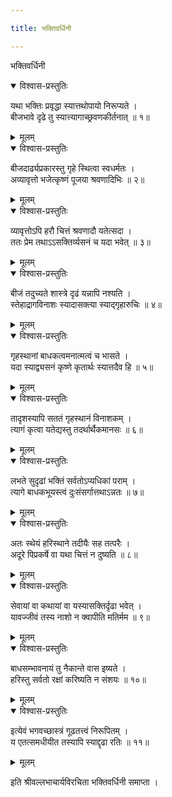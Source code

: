 ```yaml
---

title: भक्तिवर्धिनी

---
```

  
 भक्तिवर्धिनी

<details open><summary>विश्वास-प्रस्तुतिः</summary>

यथा भक्तिः प्रवृद्धा स्यात्तथोपायो निरूप्यते ।  
बीजभावे दृढे तु स्यात्त्यागाच्छ्रवणकीर्तनात् ॥ १॥
</details>

<details><summary>मूलम्</summary>

यथा भक्तिः प्रवृद्धा स्यात्तथोपायो निरूप्यते ।  
बीजभावे दृढे तु स्यात्त्यागाच्छ्रवणकीर्तनात् ॥ १॥
</details>

<details open><summary>विश्वास-प्रस्तुतिः</summary>

बीजदार्ढ्यप्रकारस्तु गृहे स्थित्वा स्वधर्मतः ।  
अव्यावृत्तो भजेत्कृष्णं पूजया श्रवणादिभिः ॥ २॥
</details>

<details><summary>मूलम्</summary>

बीजदार्ढ्यप्रकारस्तु गृहे स्थित्वा स्वधर्मतः ।  
अव्यावृत्तो भजेत्कृष्णं पूजया श्रवणादिभिः ॥ २॥
</details>

<details open><summary>विश्वास-प्रस्तुतिः</summary>

व्यावृत्तोऽपि हरौ चित्तं श्रवणादौ यतेत्सदा ।  
ततः प्रेम तथाऽऽसक्तिर्व्यसनं च यदा भवेत् ॥ ३॥
</details>

<details><summary>मूलम्</summary>

व्यावृत्तोऽपि हरौ चित्तं श्रवणादौ यतेत्सदा ।  
ततः प्रेम तथाऽऽसक्तिर्व्यसनं च यदा भवेत् ॥ ३॥
</details>

<details open><summary>विश्वास-प्रस्तुतिः</summary>

बीजं तदुच्यते शास्त्रे दृढं यन्नापि नश्यति ।  
स्तेहाद्रागविनाशः स्यादासक्त्या स्याद्गृहारुचिः ॥ ४॥
</details>

<details><summary>मूलम्</summary>

बीजं तदुच्यते शास्त्रे दृढं यन्नापि नश्यति ।  
स्तेहाद्रागविनाशः स्यादासक्त्या स्याद्गृहारुचिः ॥ ४॥
</details>

<details open><summary>विश्वास-प्रस्तुतिः</summary>

गृहस्थानां बाधकत्वमनात्मत्वं च भासते ।  
यदा स्याद्व्यसनं कृष्णे कृतार्थः स्यात्तदैव हि ॥ ५॥
</details>

<details><summary>मूलम्</summary>

गृहस्थानां बाधकत्वमनात्मत्वं च भासते ।  
यदा स्याद्व्यसनं कृष्णे कृतार्थः स्यात्तदैव हि ॥ ५॥
</details>

<details open><summary>विश्वास-प्रस्तुतिः</summary>

तादृशस्यापि सततं गृहस्थानं विनाशकम् ।  
त्यागं कृत्वा यतेद्यस्तु तदर्थार्थैकमानसः ॥ ६॥
</details>

<details><summary>मूलम्</summary>

तादृशस्यापि सततं गृहस्थानं विनाशकम् ।  
त्यागं कृत्वा यतेद्यस्तु तदर्थार्थैकमानसः ॥ ६॥
</details>

<details open><summary>विश्वास-प्रस्तुतिः</summary>

लभते सुदृढां भक्तिं सर्वतोऽप्यधिकां पराम् ।  
त्यागे बाधकभूयस्त्वं दुःसंसर्गात्तथाऽन्नतः ॥ ७॥
</details>

<details><summary>मूलम्</summary>

लभते सुदृढां भक्तिं सर्वतोऽप्यधिकां पराम् ।  
त्यागे बाधकभूयस्त्वं दुःसंसर्गात्तथाऽन्नतः ॥ ७॥
</details>

<details open><summary>विश्वास-प्रस्तुतिः</summary>

अतः स्थेयं हरिस्थाने तदीयैः सह तत्परैः ।  
अदूरे पिप्रकर्षे वा यथा चित्तं न दुष्यति ॥ ८॥
</details>

<details><summary>मूलम्</summary>

अतः स्थेयं हरिस्थाने तदीयैः सह तत्परैः ।  
अदूरे पिप्रकर्षे वा यथा चित्तं न दुष्यति ॥ ८॥
</details>

<details open><summary>विश्वास-प्रस्तुतिः</summary>

सेवायां वा कथायां वा यस्यासक्तिर्दृढा भवेत् ।  
यावज्जीवं तस्य नाशो न क्वापीति मतिर्मम ॥ ९॥
</details>

<details><summary>मूलम्</summary>

सेवायां वा कथायां वा यस्यासक्तिर्दृढा भवेत् ।  
यावज्जीवं तस्य नाशो न क्वापीति मतिर्मम ॥ ९॥
</details>

<details open><summary>विश्वास-प्रस्तुतिः</summary>

बाधसम्भावनायं तु नैकान्ते वास इष्यते ।  
हरिस्तु सर्वतो रक्षां करिष्यति न संशयः ॥ १०॥
</details>

<details><summary>मूलम्</summary>

बाधसम्भावनायं तु नैकान्ते वास इष्यते ।  
हरिस्तु सर्वतो रक्षां करिष्यति न संशयः ॥ १०॥
</details>

<details open><summary>विश्वास-प्रस्तुतिः</summary>

इत्येवं भगवच्छास्त्रं गूढतत्त्वं निरूपितम् ।  
य एतत्समधीयीत तस्यापि स्याद्दृढा रतिः ॥ ११॥
</details>

<details><summary>मूलम्</summary>

इत्येवं भगवच्छास्त्रं गूढतत्त्वं निरूपितम् ।  
य एतत्समधीयीत तस्यापि स्याद्दृढा रतिः ॥ ११॥
</details>  
  
इति श्रीवल्लभाचार्यविरचिता भक्तिवर्धिनी समाप्ता ।  
  

